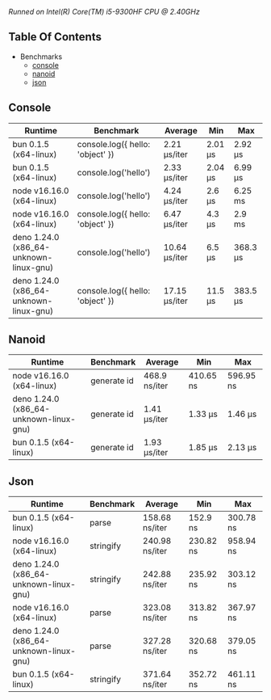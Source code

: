 *Runned on Intel(R) Core(TM) i5-9300HF CPU @ 2.40GHz*

## Table Of Contents

- Benchmarks
   - [console](#console)
   - [nanoid](#nanoid)
   - [json](#json)

## Console
| Runtime                                | Benchmark                        | Average       | Min     | Max      |
| -------------------------------------- | -------------------------------- | ------------- | ------- | -------- |
| bun 0.1.5 (x64-linux)                  | console.log({ hello: 'object' }) | 2.21 µs/iter  | 2.01 µs | 2.92 µs  |
| bun 0.1.5 (x64-linux)                  | console.log('hello')             | 2.33 µs/iter  | 2.04 µs | 6.99 µs  |
| node v16.16.0 (x64-linux)              | console.log('hello')             | 4.24 µs/iter  | 2.6 µs  | 6.25 ms  |
| node v16.16.0 (x64-linux)              | console.log({ hello: 'object' }) | 6.47 µs/iter  | 4.3 µs  | 2.9 ms   |
| deno 1.24.0 (x86_64-unknown-linux-gnu) | console.log('hello')             | 10.64 µs/iter | 6.5 µs  | 368.3 µs |
| deno 1.24.0 (x86_64-unknown-linux-gnu) | console.log({ hello: 'object' }) | 17.15 µs/iter | 11.5 µs | 383.5 µs |

## Nanoid
| Runtime                                | Benchmark   | Average       | Min       | Max       |
| -------------------------------------- | ----------- | ------------- | --------- | --------- |
| node v16.16.0 (x64-linux)              | generate id | 468.9 ns/iter | 410.65 ns | 596.95 ns |
| deno 1.24.0 (x86_64-unknown-linux-gnu) | generate id | 1.41 µs/iter  | 1.33 µs   | 1.46 µs   |
| bun 0.1.5 (x64-linux)                  | generate id | 1.93 µs/iter  | 1.85 µs   | 2.13 µs   |

## Json
| Runtime                                | Benchmark | Average        | Min       | Max       |
| -------------------------------------- | --------- | -------------- | --------- | --------- |
| bun 0.1.5 (x64-linux)                  | parse     | 158.68 ns/iter | 152.9 ns  | 300.78 ns |
| node v16.16.0 (x64-linux)              | stringify | 240.98 ns/iter | 230.82 ns | 958.94 ns |
| deno 1.24.0 (x86_64-unknown-linux-gnu) | stringify | 242.88 ns/iter | 235.92 ns | 303.12 ns |
| node v16.16.0 (x64-linux)              | parse     | 323.08 ns/iter | 313.82 ns | 367.97 ns |
| deno 1.24.0 (x86_64-unknown-linux-gnu) | parse     | 327.28 ns/iter | 320.68 ns | 379.05 ns |
| bun 0.1.5 (x64-linux)                  | stringify | 371.64 ns/iter | 352.72 ns | 461.11 ns |

